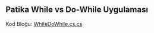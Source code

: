 ## Patika While vs Do-While Uygulaması

Kod Bloğu: [WhileDoWhile.cs.cs](https://github.com/batuhan-uzun/WhilevsDoWhile/blob/master/WhileDoWhile.cs)
